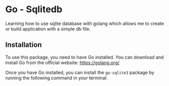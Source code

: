 # Go - Sqlitedb

Learning how to use sqlite database with golang which allows me to create or build application with a simple db file.

## Installation

To use this package, you need to have Go installed. You can download and install Go from the official website: https://golang.org/

Once you have Go installed, you can install the `go-sqlite3` package by running the following command in your terminal:
